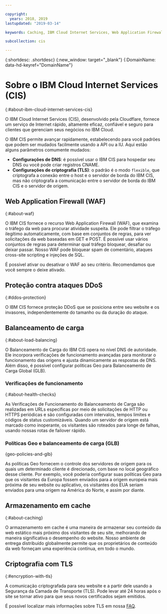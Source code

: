 ```yaml
---

copyright:
  years: 2018, 2019
lastupdated: "2019-03-14"

keywords: Caching, IBM Cloud Internet Services, Web Application Firewall

subcollection: cis

---
```



{:shortdesc: .shortdesc}
{:new_window: target="_blank"}
{:DomainName: data-hd-keyref="DomainName"} 

# Sobre o IBM Cloud Internet Services (CIS)
{:#about-ibm-cloud-internet-services-cis}

O IBM Cloud Internet Services (CIS), desenvolvido pela Cloudflare, fornece um serviço de Internet rápido, altamente eficaz, confiável e seguro para clientes que gerenciam seus negócios no IBM Cloud.   

O IBM CIS permite avançar rapidamente, estabelecendo para você padrões que podem ser mudados facilmente usando a API ou a IU. Aqui estão alguns parâmetros comumente mudados:

 * **Configurações de DNS**: é possível usar o IBM CIS para hospedar seu DNS ou você pode criar registros CNAME.
 * **Configurações de criptografia (TLS)**: o padrão é o modo `flexible`, que criptografa a conexão entre o host e o servidor de borda do IBM CIS, mas não criptografa a comunicação entre o servidor de borda do IBM CIS e o servidor de origem.

## Web Application Firewall (WAF)
{:#about-waf}

O IBM CIS fornece o recurso Web Application Firewall (WAF), que examina o tráfego da web para procurar atividade suspeita. Ele pode filtrar o tráfego ilegítimo automaticamente, com base em conjuntos de regras, para ver solicitações da web baseadas em GET e POST. É possível usar vários conjuntos de regras para determinar qual tráfego bloquear, desafiar ou deixar passar. Nosso WAF pode bloquear spam de comentário, ataques cross-site scripting e injeções de SQL.

É possível ativar ou desativar o WAF ao seu critério. Recomendamos que você sempre o deixe ativado.

## Proteção contra ataques DDoS
{:#ddos-protection}

O IBM CIS fornece proteção DDoS que se posiciona entre seu website e os invasores, independentemente do tamanho ou da duração do ataque.

## Balanceamento de carga
{:#about-load-balancing}

O Balanceamento de Carga do IBM CIS opera no nível DNS de autoridade. Ele incorpora verificações de funcionamento avançadas para monitorar o funcionamento das origens e ajusta dinamicamente as respostas de DNS. Além disso, é possível configurar políticas Geo para Balanceamento de Carga Global (GLB).

### Verificações de funcionamento
{:#about-health-checks}

As Verificações de Funcionamento do Balanceamento de Carga são realizadas em URLs específicas por meio de solicitações de HTTP ou HTTPS periódicas e são configuradas com intervalos, tempos limites e códigos de status customizáveis. Quando um servidor de origem está marcado como inoperante, os visitantes são roteados para longe de falhas, usando nossas rotas de failover rápido.
 
### Políticas Geo e balanceamento de carga (GLB)
{geo-policies-and-glb}

As políticas Geo fornecem o controle dos servidores de origem para os quais um determinado cliente é direcionado, com base no local geográfico desse cliente. Por exemplo, você poderia configurar suas políticas Geo para que os visitantes da Europa fossem enviados para a origem europeia mais próxima de seu website ou aplicativo, os visitantes dos EUA seriam enviados para uma origem na América do Norte, e assim por diante.

## Armazenamento em cache
{:#about-caching}

O armazenamento em cache é uma maneira de armazenar seu conteúdo da web estático mais próximo dos visitantes de seu site, melhorando de maneira significativa o desempenho do website. Nosso ambiente de entrega distribuído globalmente permite que os proprietários de conteúdo da web forneçam uma experiência contínua, em todo o mundo.  
 
## Criptografia com TLS
{:#encryption-with-tls}

A comunicação criptografada para seu website e a partir dele usando a Segurança da Camada de Transporte (TLS). Pode levar até 24 horas após o site se tornar ativo para que seus novos certificados sejam emitidos.

É possível localizar mais informações sobre TLS em nossa [FAQ](/docs/infrastructure/cis?topic=cis-faq).
